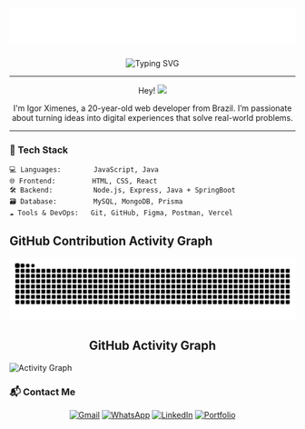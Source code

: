 <h1 align="center">
  <img src="https://raw.githubusercontent.com/igorrxz/old-profile-readme/master/name.svg" alt="Igor Ximenes" />
</h1>

<p align="center">
  <img src="https://readme-typing-svg.herokuapp.com?font=Fira+Code&size=20&pause=1000&center=true&vCenter=true&width=500&lines=Full+Stack+Developer+in+the+making;Passionate+about+technology+and+innovation;Always+looking+for+new+challenges&color=00BFFF" alt="Typing SVG" />
</p>

---

<p align="center">
  Hey! <img src="https://github.com/TheDudeThatCode/TheDudeThatCode/blob/master/Assets/Hi.gif" width="29px">
</p>

<p align="center">
  I'm Igor Ximenes, a 20-year-old web developer from Brazil. I’m passionate about turning ideas into digital experiences that solve real-world problems.
</p>

---

### 🚀 Tech Stack

```plaintext
💻 Languages:        JavaScript, Java
🌐 Frontend:         HTML, CSS, React
🛠️ Backend:          Node.js, Express, Java + SpringBoot
🗃️ Database:         MySQL, MongoDB, Prisma
☁️ Tools & DevOps:   Git, GitHub, Figma, Postman, Vercel
```

<h2>GitHub Contribution Activity Graph</h2>

<p align="center">
  <img src="https://github.com/igorrxz/igorrxz/blob/output/github-contribution-grid-snake.svg?raw=true" alt="GitHub contribution snake" />
</p>

<h2 align="center">GitHub Activity Graph</h2>

<p>
  <img src="https://github-readme-activity-graph.vercel.app/graph?username=igorrxz&theme=tokyo-night&point=ffffff&line=00BFFF&hide_border=true" alt="Activity Graph"/>
</p>

### 📬 Contact Me

<p align="center">
  <a href="mailto:igorrx24072004@gmail.com"><img src="https://img.shields.io/badge/Gmail-D14836?style=for-the-badge&logo=gmail&logoColor=white" alt="Gmail"/></a>
  <a href="https://wa.me/5581996697908"><img src="https://img.shields.io/badge/WhatsApp-2AB774?style=for-the-badge&logo=whatsapp&logoColor=white" alt="WhatsApp"/></a>
  <a href="https://www.linkedin.com/in/igor-ximenes-de-oliveira-rocha-84859226b/"><img src="https://img.shields.io/badge/LinkedIn-0077B5?style=for-the-badge&logo=linkedin&logoColor=white" alt="LinkedIn"/></a>
  <a href="https://portfolio-ximenes.netlify.app"><img src="https://img.shields.io/badge/Portfolio-3AAFA9?style=for-the-badge&logo=netlify&logoColor=white" alt="Portfolio"/></a>
</p>

